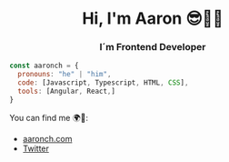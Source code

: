 ### 
<h1 align="center">Hi, I'm Aaron 😎👋🏽 </h1>
<h3 align="center">I´m Frontend Developer</h3>


```javascript
const aaronch = {
  pronouns: "he" | "him",
  code: [Javascript, Typescript, HTML, CSS],
  tools: [Angular, React,]
}
```

You can find me 🌍🌌:
- [aaronch.com](https://aaronch.com/)
- [Twitter](https://twitter.com/AaronChacon)
 

<!--
### Hi there 😎🖖🏽👋🏽
**AaronChacon/aaronchacon** is a ✨ _special_ ✨ repository because its `README.md` (this file) appears on your GitHub profile.

Here are some ideas to get you started:

- 🔭 I’m currently working on ...
- 🌱 I’m currently learning ...
- 👯 I’m looking to collaborate on ...
- 🤔 I’m looking for help with ...
- 💬 Ask me about ...
- 📫 How to reach me: ...
- 😄 Pronouns: ...
- ⚡ Fun fact: ...
-->
